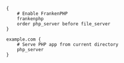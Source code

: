 <div class="ex-frankenphp">

```caddy
{
	# Enable FrankenPHP
	frankenphp
	order php_server before file_server
}

example.com {
	# Serve PHP app from current directory
	php_server
}
```

</div>

<script>
window.$_('.ex-frankenphp code').classList.add('dark');
</script>